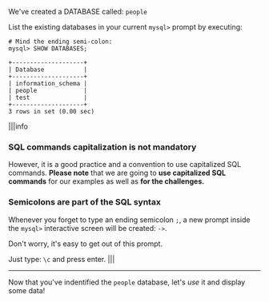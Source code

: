 We've created a DATABASE called: `people`

List the existing databases in your current `mysql>` prompt by executing:

```
# Mind the ending semi-colon:
mysql> SHOW DATABASES;

+--------------------+ 
| Database           | 
+--------------------+ 
| information_schema | 
| people             | 
| test               | 
+--------------------+ 
3 rows in set (0.00 sec)
```

|||info
### SQL commands capitalization is not mandatory
However, it is a good practice and a convention to use capitalized SQL commands.
__Please note__ that we are going to __use capitalized SQL commands__ for our examples as well as __for the challenges.__

### Semicolons are part of the SQL syntax
Whenever you forget to type an ending semicolon `;`, a new prompt inside the `mysql>` interactive screen will be created: `->`. 

Don't worry, it's easy to get out of this prompt.

Just type: `\c` and press enter.
|||

---
Now that you've indentified the `people` database, let's _use_ it and display some data!